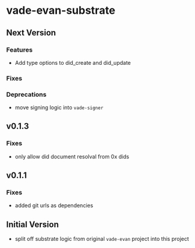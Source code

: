 # vade-evan-substrate

## Next Version

### Features

- Add type options to did_create and did_update

### Fixes

### Deprecations

- move signing logic into `vade-signer`

## v0.1.3

### Fixes

- only allow did document resolval from 0x dids

## v0.1.1

### Fixes

- added git urls as dependencies

## Initial Version

- split off substrate logic from original `vade-evan` project into this project

